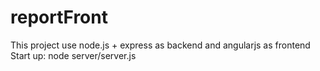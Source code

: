 # reportFront

This project use node.js + express as backend and angularjs as frontend
Start up:  node server/server.js

